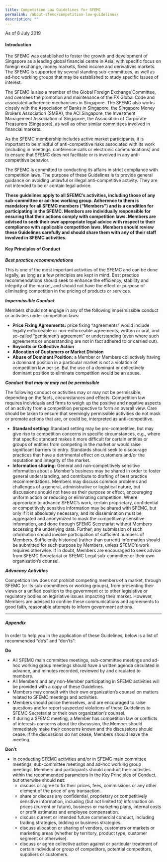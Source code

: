 ```yaml
---
title: Competition Law Guidelines for SFEMC
permalink: /about-sfemc/competition-law-guidelines/
description: ""
---
```

As of 8 July 2019

#### Introduction ####

The SFEMC was established to foster the growth and development of Singapore as a leading global financial centre in Asia, with specific focus on foreign exchange, money markets, fixed income and derivatives markets. The SFEMC is supported by several standing sub-committees, as well as ad-hoc working groups that may be established to study specific issues of interest.

The SFEMC is also a member of the Global Foreign Exchange Committee, and oversees the promotion and maintenance of the FX Global Code and associated adherence mechanisms in Singapore. The SFEMC also works closely with the Association of Banks in Singapore, the Singapore Money Brokers Association (SMBA), the ACI Singapore, the Investment Management Association of Singapore, the Association of Corporate Treasurers (Singapore), as well as other similar committees involved in financial markets.

As the SFEMC membership includes active market participants, it is important to be mindful of anti-competitive risks associated with its work (including in meetings, conference calls or electronic communications) and to ensure that SFEMC does not facilitate or is involved in any anti-competitive behavior.

The SFEMC is committed to conducting its affairs in strict compliance with competition laws. The purpose of these Guidelines is to provide general guidance on avoiding unlawful or illegal anti-competitive activity. They are not intended to be or contain legal advice.

**These guidelines apply to all SFEMC’s activities, including those of any sub-committee or ad-hoc working group. Adherence to them is mandatory for all SFEMC members (“Members”) and is a condition for participating in the SFEMC. Members are individually responsible for ensuring that their actions comply with competition laws. Members are advised to seek their own appropriate legal advice with respect to their compliance with applicable competition laws. Members should review these Guidelines carefully and should share them with any of their staff involved in SFEMC activities.**

#### Key Principles of Conduct ####

**_Best practice recommendations_**

This is one of the most important activities of the SFEMC and can be done legally, as long as a few principles are kept in mind. Best practice recommendations should seek to enhance the efficiency, stability and integrity of the market, and should not have the effect or purpose of eliminating competition in the pricing of products or services.

**_Impermissible Conduct_**

Members should not engage in any of the following impermissible conduct or activities under competition laws:

*   **Price Fixing Agreements:** price fixing “agreements” would include legally enforceable or non-enforceable agreements, written or oral, and so-called “gentlemen’s agreement” or understanding (even where such agreements or understanding are not in fact adhered to or carried out).
*   **Boycotts or Collective Action**
*   **Allocation of Customers or Market Division**
*   **Abuse of Dominant Position:** a Member or Members collectively having a dominant position in a particular market is not a violation of competition law per se. But the use of a dominant or collectively dominant position to eliminate competition would be an abuse.

**_Conduct that may or may not be permissible_**

The following conduct or activities may or may not be permissible, depending on the facts, circumstances and effects. Competition law requires individuals and firms to weigh up the positive and negative aspects of an activity from a competition perspective to form an overall view. Care should be taken to ensure that seemingly permissible activities do not mask or promote actions that are, or could be, interpreted as anti-competitive.

*   **Standard setting:** Standard setting may be pro-competitive, but may give rise to competition concerns in specific circumstances, e.g., where that specific standard makes it more difficult for certain entities or groups of entities from competing in the market or would raise significant barriers to entry. Standards should seek to discourage practices that have a detrimental effect on customers and/or the reputation and integrity of the market.
*   **Information sharing:** General and non-competitively sensitive information about a Member’s business may be shared in order to foster general understanding, and contribute to drafting of best practice recommendations. Members may discuss common problems and challenges of a general, administrative or logistical nature, but discussions should not have as their purpose or effect, encouraging uniform action or reducing or eliminating competition. Where appropriate to advance SFEMC’s work, certain proprietary, confidential or competitively sensitive information may be shared with SFEMC, but only if it is absolutely necessary, and its dissemination must be aggregated and anonymized to mask the competitively sensitive information, and done through SFEMC Secretariat without Members accessing the underlying data. Further, any submission of such information should involve participation of sufficient numbers of Members. Sufficiently historical (rather than current) information should be submitted for such purpose by Members, unless SFEMC’s work requires otherwise. If in doubt, Members are encouraged to seek advice from SFEMC Secretariat or SFEMC Legal sub-committee or their own organization’s counsel.

**_Advocacy Activities_**

Competition law does not prohibit competing members of a market, through SFEMC (or its sub-committees or working groups), from presenting their views or a unified position to the government or to other legislative or regulatory bodies on legislative issues impacting their market. However, Members are advised to confine these communications and agreements to good faith, reasonable attempts to inform government actions.

* * *
##### Appendix #####

In order to help you in the application of these Guidelines, below is a list of recommended “do’s” and “don’ts”:

**Do**

*   All SFEMC main committee meetings, sub-committee meetings and ad-hoc working group meetings should have a written agenda circulated in advance, and minutes recorded, reviewed by and circulated to members.
*   All Members and any non-Member participating in SFEMC activities will be provided with a copy of these Guidelines.
*   Members may consult with their own organization’s counsel on matters related to SFEMC meetings and activities.
*   Members should police themselves, and are encouraged to raise questions and/or report suspected violations of these Guidelines to SFEMC Secretariat or their own organization’s counsel.
*   If during a SFEMC meeting, a Member has competition law or conflicts of interests concerns about the discussion, the Member should immediately make their concerns known and the discussions should cease. If the discussions do not cease, Members should leave the meeting.

**Don’t**

*   In conducting SFEMC activities and/or in SFEMC main committee meetings, sub-committee meetings and ad-hoc working group meetings, Members and participants should conduct their activities within the recommended parameters in the Key Principles of Conduct, but otherwise should **not**:
    *   discuss or agree to fix their prices, fees, commissions or any other element of the price of any transaction.
    *   share or discuss any confidential, proprietary or competitively sensitive information, including (but not limited to) information on prices (current or future), business or marketing plans, internal costs or profit estimates and employee compensation.
    *   discuss current or intended future commercial conduct, including trading strategies, bidding or business strategies.
    *   discuss allocation or sharing of vendors, customers or markets or marketing areas (whether by territory, product type, customer segment or otherwise).
    *   discuss or agree collective action against or particular treatment of certain individual or group of competitors, potential competitors, suppliers or customers.
